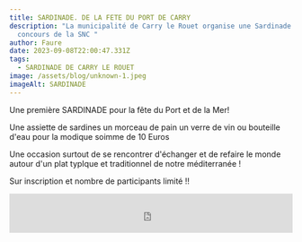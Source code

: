 ```yaml
---
title: SARDINADE. DE LA FETE DU PORT DE CARRY
description: "La municipalité de Carry le Rouet organise une Sardinade avec le
  concours de la SNC "
author: Faure
date: 2023-09-08T22:00:47.331Z
tags:
  - SARDINADE DE CARRY LE ROUET
image: /assets/blog/unknown-1.jpeg
imageAlt: SARDINADE
---
```

U﻿ne première SARDINADE pour la fête du Port et de la Mer!

U﻿ne assiette de sardines un morceau de pain un verre de vin ou bouteille d'eau pour la modique soimme de 10 Euros

U﻿ne occasion surtout de se rencontrer d'échanger et de refaire le monde autour d'un plat typIque et traditionnel de notre méditerranée !

S﻿ur inscription et nombre de participants limité !!

<iframe id="haWidget" allowtransparency="true" src="https://www.helloasso.com/associations/societe-nautique-carry/evenements/sardinasde-de-la-fete-du-port/widget-bouton" style="width: 100%; height: 70px; border: none;"></iframe>